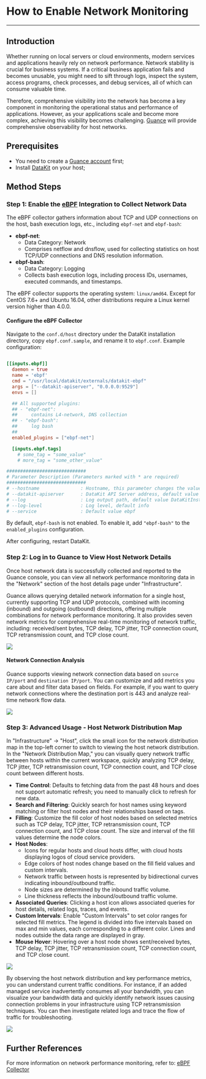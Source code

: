 # How to Enable Network Monitoring
---

## Introduction

Whether running on local servers or cloud environments, modern services and applications heavily rely on network performance. Network stability is crucial for business systems. If a critical business application fails and becomes unusable, you might need to sift through logs, inspect the system, access programs, check processes, and debug services, all of which can consume valuable time.

Therefore, comprehensive visibility into the network has become a key component in monitoring the operational status and performance of applications. However, as your applications scale and become more complex, achieving this visibility becomes challenging. [Guance](https://www.guance.com/) will provide comprehensive observability for host networks.

## Prerequisites

- You need to create a [Guance account](https://www.guance.com) first;
- Install [DataKit](../datakit/datakit-install.md) on your host;

## Method Steps

### Step 1: Enable the [eBPF](../integrations/ebpf.md) Integration to Collect Network Data

The eBPF collector gathers information about TCP and UDP connections on the host, bash execution logs, etc., including `ebpf-net` and `ebpf-bash`:

- **ebpf-net**:
   - Data Category: Network
   - Comprises netflow and dnsflow, used for collecting statistics on host TCP/UDP connections and DNS resolution information.
- **ebpf-bash**:
   - Data Category: Logging
   - Collects bash execution logs, including process IDs, usernames, executed commands, and timestamps.

The eBPF collector supports the operating system: `linux/amd64`. Except for CentOS 7.6+ and Ubuntu 16.04, other distributions require a Linux kernel version higher than 4.0.0.

#### Configure the eBPF Collector

Navigate to the `conf.d/host` directory under the DataKit installation directory, copy `ebpf.conf.sample`, and rename it to `ebpf.conf`. Example configuration:

```toml

[[inputs.ebpf]]
  daemon = true
  name = 'ebpf'
  cmd = "/usr/local/datakit/externals/datakit-ebpf"
  args = ["--datakit-apiserver", "0.0.0.0:9529"]
  envs = []

  ## All supported plugins:
  ## - "ebpf-net":
  ##     contains L4-network, DNS collection
  ## - "ebpf-bash":
  ##     log bash
  ##
  enabled_plugins = ["ebpf-net"]

  [inputs.ebpf.tags]
    # some_tag = "some_value"
    # more_tag = "some_other_value"

#############################
# Parameter Description (Parameters marked with * are required)
#############################
# --hostname               : Hostname, this parameter changes the value of the host tag when uploading data, priority order: specified parameter > ENV_HOSTNAME in datakit.conf (if not empty, added automatically at startup) > default value obtained by the collector
# --datakit-apiserver      : DataKit API Server address, default value 0.0.0.0:9529
# --log                    : Log output path, default value DataKitInstallDir/externals/datakit-ebpf.log
# --log-level              : Log level, default info
# --service                : Default value ebpf
```

By default, `ebpf-bash` is not enabled. To enable it, add `"ebpf-bash"` to the `enabled_plugins` configuration.

After configuring, restart DataKit.

### Step 2: Log in to Guance to View Host Network Details

Once host network data is successfully collected and reported to the Guance console, you can view all network performance monitoring data in the "Network" section of the host details page under "Infrastructure". 

Guance allows querying detailed network information for a single host, currently supporting TCP and UDP protocols, combined with incoming (inbound) and outgoing (outbound) directions, offering multiple combinations for network performance monitoring. It also provides seven network metrics for comprehensive real-time monitoring of network traffic, including: received/sent bytes, TCP delay, TCP jitter, TCP connection count, TCP retransmission count, and TCP close count.

![](img/01.png)

#### Network Connection Analysis

Guance supports viewing network connection data based on `source IP/port` and `destination IP/port`. You can customize and add metrics you care about and filter data based on fields. For example, if you want to query network connections where the destination port is 443 and analyze real-time network flow data.

![](img/444.gif)

### Step 3: Advanced Usage - Host Network Distribution Map

In "Infrastructure" -> "Host", click the small icon for the network distribution map in the top-left corner to switch to viewing the host network distribution. In the "Network Distribution Map," you can visually query network traffic between hosts within the current workspace, quickly analyzing TCP delay, TCP jitter, TCP retransmission count, TCP connection count, and TCP close count between different hosts.

- **Time Control**: Defaults to fetching data from the past 48 hours and does not support automatic refresh; you need to manually click to refresh for new data.
- **Search and Filtering**: Quickly search for host names using keyword matching or filter host nodes and their relationships based on tags.
- **Filling**: Customize the fill color of host nodes based on selected metrics such as TCP delay, TCP jitter, TCP retransmission count, TCP connection count, and TCP close count. The size and interval of the fill values determine the node colors.
- **Host Nodes**:
   - Icons for regular hosts and cloud hosts differ, with cloud hosts displaying logos of cloud service providers.
   - Edge colors of host nodes change based on the fill field values and custom intervals.
   - Network traffic between hosts is represented by bidirectional curves indicating inbound/outbound traffic.
   - Node sizes are determined by the inbound traffic volume.
   - Line thickness reflects the inbound/outbound traffic volume.
- **Associated Queries**: Clicking a host icon allows associated queries for host details, related logs, traces, and events.
- **Custom Intervals**: Enable "Custom Intervals" to set color ranges for selected fill metrics. The legend is divided into five intervals based on max and min values, each corresponding to a different color. Lines and nodes outside the data range are displayed in gray.
- **Mouse Hover**: Hovering over a host node shows sent/received bytes, TCP delay, TCP jitter, TCP retransmission count, TCP connection count, and TCP close count.

![](img/5.host_network.png)

By observing the host network distribution and key performance metrics, you can understand current traffic conditions. For instance, if an added managed service inadvertently consumes all your bandwidth, you can visualize your bandwidth data and quickly identify network issues causing connection problems in your infrastructure using TCP retransmission techniques. You can then investigate related logs and trace the flow of traffic for troubleshooting.

![](img/22.gif)

## Further References

For more information on network performance monitoring, refer to: [eBPF Collector](../integrations/ebpf.md)